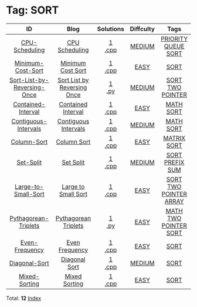 
# Tag: SORT
| ID | Blog | Solutions | Diffculty | Tags |
|:----:|:----:|:-------:|:----:|:----:|
| [CPU-Scheduling](https://binarysearch.com/problems/CPU-Scheduling) | [CPU Scheduling](https://helloacm.com/single-core-cpu-scheduling-algorithm-by-using-a-priority-queue/) | [1](https://github.com/DoctorLai/ACM/tree/master/binarysearch/CPU-Scheduling)<br/>[.cpp](https://github.com/DoctorLai/ACM/blob/master/binarysearch/.cpp.md)<BR/> | [MEDIUM](https://github.com/DoctorLai/ACM/blob/master/binarysearch/MEDIUM.md) | [PRIORITY QUEUE](https://github.com/DoctorLai/ACM/blob/master/binarysearch/PRIORITY%20QUEUE.md)<BR/>[SORT](https://github.com/DoctorLai/ACM/blob/master/binarysearch/SORT.md)<BR/> |
| [Minimum-Cost-Sort](https://binarysearch.com/problems/Minimum-Cost-Sort) | [Minimum Cost Sort](https://helloacm.com/find-the-minimum-cost-to-sort-the-array-in-ascending-or-descending-order/) | [1](https://github.com/DoctorLai/ACM/tree/master/binarysearch/Minimum-Cost-Sort)<br/>[.cpp](https://github.com/DoctorLai/ACM/blob/master/binarysearch/.cpp.md)<BR/> | [EASY](https://github.com/DoctorLai/ACM/blob/master/binarysearch/EASY.md) | [SORT](https://github.com/DoctorLai/ACM/blob/master/binarysearch/SORT.md)<BR/> |
| [Sort-List-by-Reversing-Once](https://binarysearch.com/problems/Sort-List-by-Reversing-Once) | [Sort List by Reversing Once](https://helloacm.com/teaching-kids-programming-sort-list-by-reversing-once/) | [1](https://github.com/DoctorLai/ACM/tree/master/binarysearch/Sort-List-by-Reversing-Once)<br/>[.py](https://github.com/DoctorLai/ACM/blob/master/binarysearch/.py.md)<BR/> | [MEDIUM](https://github.com/DoctorLai/ACM/blob/master/binarysearch/MEDIUM.md) | [SORT](https://github.com/DoctorLai/ACM/blob/master/binarysearch/SORT.md)<BR/>[TWO POINTER](https://github.com/DoctorLai/ACM/blob/master/binarysearch/TWO%20POINTER.md)<BR/> |
| [Contained-Interval](https://binarysearch.com/problems/Contained-Interval) | [Contained Interval](https://helloacm.com/algorithms-to-check-if-intervals-are-self-contained/) | [1](https://github.com/DoctorLai/ACM/tree/master/binarysearch/Contained-Interval)<br/>[.cpp](https://github.com/DoctorLai/ACM/blob/master/binarysearch/.cpp.md)<BR/> | [EASY](https://github.com/DoctorLai/ACM/blob/master/binarysearch/EASY.md) | [MATH](https://github.com/DoctorLai/ACM/blob/master/binarysearch/MATH.md)<BR/>[SORT](https://github.com/DoctorLai/ACM/blob/master/binarysearch/SORT.md)<BR/> |
| [Contiguous-Intervals](https://binarysearch.com/problems/Contiguous-Intervals) | [Contiguous Intervals](https://helloacm.com/algorithm-of-summarizing-contiguous-intervals/) | [1](https://github.com/DoctorLai/ACM/tree/master/binarysearch/Contiguous-Intervals)<br/>[.cpp](https://github.com/DoctorLai/ACM/blob/master/binarysearch/.cpp.md)<BR/> | [MEDIUM](https://github.com/DoctorLai/ACM/blob/master/binarysearch/MEDIUM.md) | [MATH](https://github.com/DoctorLai/ACM/blob/master/binarysearch/MATH.md)<BR/>[SORT](https://github.com/DoctorLai/ACM/blob/master/binarysearch/SORT.md)<BR/> |
| [Column-Sort](https://binarysearch.com/problems/Column-Sort) | [Column Sort](https://helloacm.com/algorithm-to-sort-the-columns-of-a-matrix-using-transpose/) | [1](https://github.com/DoctorLai/ACM/tree/master/binarysearch/Column-Sort)<br/>[.cpp](https://github.com/DoctorLai/ACM/blob/master/binarysearch/.cpp.md)<BR/> | [EASY](https://github.com/DoctorLai/ACM/blob/master/binarysearch/EASY.md) | [MATRIX](https://github.com/DoctorLai/ACM/blob/master/binarysearch/MATRIX.md)<BR/>[SORT](https://github.com/DoctorLai/ACM/blob/master/binarysearch/SORT.md)<BR/> |
| [Set-Split](https://binarysearch.com/problems/Set-Split) | [Set Split](https://helloacm.com/split-a-set-into-two-with-equal-sums-and-distinct-numbers/) | [1](https://github.com/DoctorLai/ACM/tree/master/binarysearch/Set-Split)<br/>[.cpp](https://github.com/DoctorLai/ACM/blob/master/binarysearch/.cpp.md)<BR/> | [MEDIUM](https://github.com/DoctorLai/ACM/blob/master/binarysearch/MEDIUM.md) | [SORT](https://github.com/DoctorLai/ACM/blob/master/binarysearch/SORT.md)<BR/>[PREFIX SUM](https://github.com/DoctorLai/ACM/blob/master/binarysearch/PREFIX%20SUM.md)<BR/> |
| [Large-to-Small-Sort](https://binarysearch.com/problems/Large-to-Small-Sort) | [Large to Small Sort](https://helloacm.com/large-to-small-sorting-algorithm-using-two-pointer/) | [1](https://github.com/DoctorLai/ACM/tree/master/binarysearch/Large-to-Small-Sort)<br/>[.cpp](https://github.com/DoctorLai/ACM/blob/master/binarysearch/.cpp.md)<BR/> | [EASY](https://github.com/DoctorLai/ACM/blob/master/binarysearch/EASY.md) | [SORT](https://github.com/DoctorLai/ACM/blob/master/binarysearch/SORT.md)<BR/>[TWO POINTER](https://github.com/DoctorLai/ACM/blob/master/binarysearch/TWO%20POINTER.md)<BR/>[ARRAY](https://github.com/DoctorLai/ACM/blob/master/binarysearch/ARRAY.md)<BR/> |
| [Pythagorean-Triplets](https://binarysearch.com/problems/Pythagorean-Triplets) | [Pythagorean Triplets](https://helloacm.com/teaching-kids-programming-finding-pythagorean-triplets-in-array-using-two-pointer-or-hash-set/) | [1](https://github.com/DoctorLai/ACM/tree/master/binarysearch/Pythagorean-Triplets)<br/>[.py](https://github.com/DoctorLai/ACM/blob/master/binarysearch/.py.md)<BR/> | [EASY](https://github.com/DoctorLai/ACM/blob/master/binarysearch/EASY.md) | [MATH](https://github.com/DoctorLai/ACM/blob/master/binarysearch/MATH.md)<BR/>[TWO POINTER](https://github.com/DoctorLai/ACM/blob/master/binarysearch/TWO%20POINTER.md)<BR/>[SORT](https://github.com/DoctorLai/ACM/blob/master/binarysearch/SORT.md)<BR/> |
| [Even-Frequency](https://binarysearch.com/problems/Even-Frequency) | [Even Frequency](https://helloacm.com/even-frequency-of-array-using-sort-or-hash-map/) | [1](https://github.com/DoctorLai/ACM/tree/master/binarysearch/Even-Frequency)<br/>[.cpp](https://github.com/DoctorLai/ACM/blob/master/binarysearch/.cpp.md)<BR/> | [EASY](https://github.com/DoctorLai/ACM/blob/master/binarysearch/EASY.md) | [SORT](https://github.com/DoctorLai/ACM/blob/master/binarysearch/SORT.md)<BR/> |
| [Diagonal-Sort](https://binarysearch.com/problems/Diagonal-Sort) | [Diagonal Sort](https://helloacm.com/diagonal-sorting-algorithm-in-a-matrix/) | [1](https://github.com/DoctorLai/ACM/tree/master/binarysearch/Diagonal-Sort)<br/>[.cpp](https://github.com/DoctorLai/ACM/blob/master/binarysearch/.cpp.md)<BR/> | [MEDIUM](https://github.com/DoctorLai/ACM/blob/master/binarysearch/MEDIUM.md) | [SORT](https://github.com/DoctorLai/ACM/blob/master/binarysearch/SORT.md)<BR/> |
| [Mixed-Sorting](https://binarysearch.com/problems/Mixed-Sorting) | [Mixed Sorting](https://helloacm.com/introducing-the-mixed-sorting-algorithm/) | [1](https://github.com/DoctorLai/ACM/tree/master/binarysearch/Mixed-Sorting)<br/>[.cpp](https://github.com/DoctorLai/ACM/blob/master/binarysearch/.cpp.md)<BR/> | [EASY](https://github.com/DoctorLai/ACM/blob/master/binarysearch/EASY.md) | [SORT](https://github.com/DoctorLai/ACM/blob/master/binarysearch/SORT.md)<BR/> |

Total: **12**
[Index](https://github.com/DoctorLai/ACM/blob/master/binarysearch/README.md)